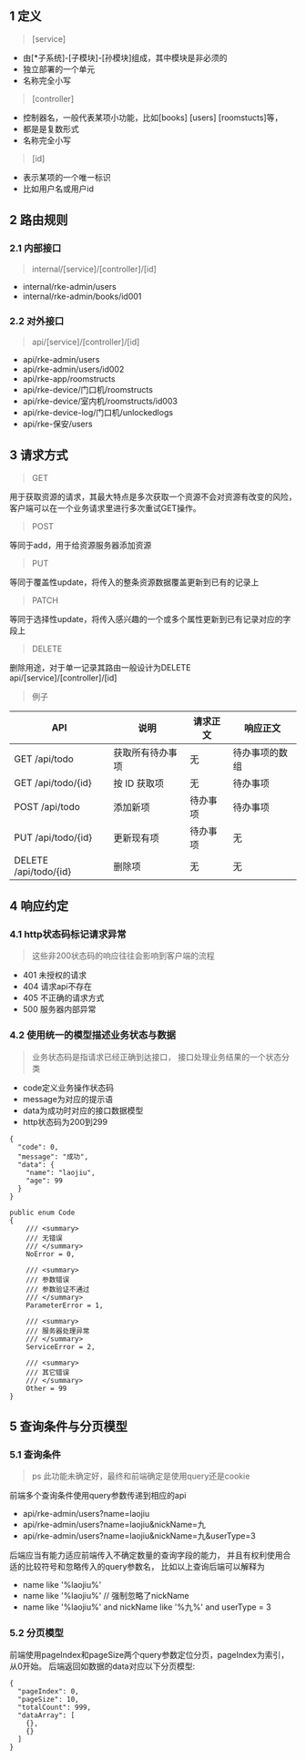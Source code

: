 ﻿## 1 定义
> [service]
* 由[*子系统]-[子模块]-[孙模块]组成，其中模块是非必须的
* 独立部署的一个单元
* 名称完全小写
 
> [controller]
* 控制器名，一般代表某项小功能，比如[books] [users] [roomstucts]等，
* 都是是复数形式
* 名称完全小写

> [id]
* 表示某项的一个唯一标识
* 比如用户名或用户id

## 2 路由规则
### 2.1 内部接口
> internal/[service]/[controller]/[id]

* internal/rke-admin/users
* internal/rke-admin/books/id001


### 2.2 对外接口
> api/[service]/[controller]/[id]

* api/rke-admin/users
* api/rke-admin/users/id002
* api/rke-app/roomstructs
* api/rke-device/门口机/roomstructs
* api/rke-device/室内机/roomstructs/id003
* api/rke-device-log/门口机/unlockedlogs
* api/rke-保安/users


## 3 请求方式
> GET

用于获取资源的请求，其最大特点是多次获取一个资源不会对资源有改变的风险，
客户端可以在一个业务请求里进行多次重试GET操作。

> POST

等同于add，用于给资源服务器添加资源

> PUT

等同于覆盖性update，将传入的整条资源数据覆盖更新到已有的记录上

> PATCH

等同于选择性update，将传入感兴趣的一个或多个属性更新到已有记录对应的字段上

> DELETE

删除用途，对于单一记录其路由一般设计为DELETE api/[service]/[controller]/[id]



>  例子

| API                     | 说明             | 请求正文 | 响应正文       |
| ----------------------- | ---------------- | -------- | -------------- |
| GET /api/todo           | 获取所有待办事项 | 无       | 待办事项的数组 |
| GET /api/todo/\{id\}    | 按 ID 获取项     | 无       | 待办事项       |
| POST /api/todo          | 添加新项         | 待办事项 | 待办事项       |
| PUT /api/todo/\{id\}    | 更新现有项       | 待办事项 | 无             |
| DELETE /api/todo/\{id\} | 删除项           | 无       | 无             |

## 4 响应约定
### 4.1 http状态码标记请求异常
> 这些非200状态码的响应往往会影响到客户端的流程

* 401 未授权的请求
* 404 请求api不存在
* 405 不正确的请求方式
* 500 服务器内部异常

### 4.2 使用统一的模型描述业务状态与数据
> 业务状态码是指请求已经正确到达接口，
> 接口处理业务结果的一个状态分类

* code定义业务操作状态码
* message为对应的提示语
* data为成功时对应的接口数据模型
* http状态码为200到299

```
{
  "code": 0,
  "message": "成功",
  "data": {
    "name": "laojiu",
    "age": 99     
  }
}

public enum Code
{
    /// <summary>
    /// 无错误 
    /// </summary>
    NoError = 0,

    /// <summary>
    /// 参数错误
    /// 参数验证不通过
    /// </summary>
    ParameterError = 1,

    /// <summary>
    /// 服务器处理异常
    /// </summary>
    ServiceError = 2,

    /// <summary>
    /// 其它错误
    /// </summary>
    Other = 99
}
```


## 5 查询条件与分页模型

### 5.1 查询条件
> ps 此功能未确定好，最终和前端确定是使用query还是cookie

前端多个查询条件使用query参数传递到相应的api

* api/rke-admin/users?name=laojiu
* api/rke-admin/users?name=laojiu&nickName=九
* api/rke-admin/users?name=laojiu&nickName=九&userType=3

后端应当有能力适应前端传入不确定数量的查询字段的能力，
并且有权利使用合适的比较符号和忽略传入的query参数名，
比如以上查询后端可以解释为
* name like '%laojiu%'
* name like '%laojiu%' // 强制忽略了nickName
* name like '%laojiu%' and nickName like '%九%' and userType = 3

### 5.2 分页模型
前端使用pageIndex和pageSize两个query参数定位分页，pageIndex为索引，从0开始。
后端返回如数据的data对应以下分页模型:

```
{
  "pageIndex": 0,
  "pageSize": 10,
  "totalCount": 999,
  "dataArray": [
    {},
    {}
  ]
}
```